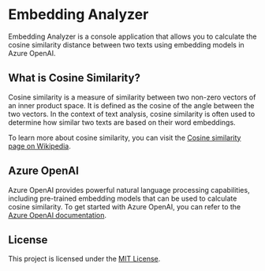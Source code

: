 # Embedding Analyzer

Embedding Analyzer is a console application that allows you to calculate the cosine similarity distance between two texts using embedding models in Azure OpenAI.

## What is Cosine Similarity?

Cosine similarity is a measure of similarity between two non-zero vectors of an inner product space. It is defined as the cosine of the angle between the two vectors. In the context of text analysis, cosine similarity is often used to determine how similar two texts are based on their word embeddings.

To learn more about cosine similarity, you can visit the [Cosine similarity page on Wikipedia](https://en.wikipedia.org/wiki/Cosine_similarity).

## Azure OpenAI

Azure OpenAI provides powerful natural language processing capabilities, including pre-trained embedding models that can be used to calculate cosine similarity. To get started with Azure OpenAI, you can refer to the [Azure OpenAI documentation](https://docs.microsoft.com/azure/cognitive-services/openai-index).

## License

This project is licensed under the [MIT License](LICENSE).
